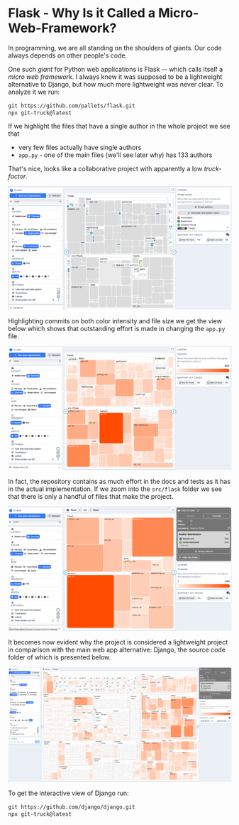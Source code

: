 # Flask - Why Is it Called a Micro-Web-Framework?


In programming, we are all standing on the shoulders of giants. Our code always depends on other people's code. 

One such *giant* for Python web applications is Flask -- which calls itself a *micro web framework*. I always knew it was supposed to be a lightweight alternative to Django, but how much more lightweight was never clear. To analyze it we run: 

```
git https://github.com/pallets/flask.git
npx git-truck@latest
```

If we highlight the files that have a single author in the whole project we see that 
- very few files actually have single authors
- `app.py` - one of the main files (we'll see later why) has 133 authors

That's nice, looks like a collaborative project with apparently a low *truck-factor*.

![](img/flask-single-author.png)


Highlighting commits on both color intensity and file size we get the view below which shows that outstanding effort is made in changing the `app.py` file. 

![](img/flask-number-of-commits.png)

In fact, the repository contains as much effort in the docs and tests as it has in the actual implementation. If we zoom into the `src/flask` folder we see that there is only a handful of files that make the project. 

![](img/flask-zoom-in-on-src-folder.png)

It becomes now evident why the project is considered a lightweight project in comparison with the main web app alternative: Django, the source code folder of which is presented below.

![](img/django-source-folder.png)


To get the interactive view of Django run: 
```
git https://github.com/django/django.git
npx git-truck@latest
```

